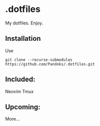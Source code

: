 # .dotfiles

My dotfiles. Enjoy.

## Installation

Use

```
git clone --recurse-submodules https://github.com/Pandoks/.dotfiles.git
```

## Included:

Neovim
Tmux

## Upcoming:

More...
